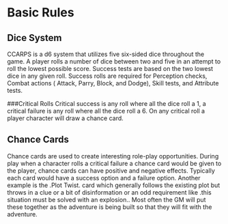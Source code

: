 Basic Rules
===========

Dice System
-----------
CCARPS is a d6 system that utilizes five six-sided dice throughout the game. A player rolls a number of dice between two and five in an attempt to roll the lowest possible score. Success tests are based on the two lowest dice in any given roll. Success rolls are required for Perception checks, Combat actions ( Attack, Parry, Block, and Dodge), Skill tests, and Attribute tests.

###Critical Rolls
Critical success is any roll where all the dice roll a 1, a critical failure is any roll where all the dice roll a 6. On any critical roll a player character will draw a chance card.

Chance Cards
------------
Chance cards are used to create interesting role-play opportunities. During play when a character rolls a critical failure a chance card would be given to the player, chance cards can have positive and negative effects. Typically each card would have a success option and a failure option. Another example is the .Plot Twist. card which generally follows the existing plot but throws in a clue or a bit of disinformation or an odd requirement like .this situation must be solved with an explosion.. Most often the GM will put these together as the adventure is being built so that they will fit with the adventure.
